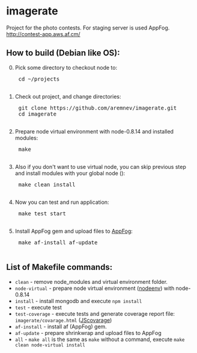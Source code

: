 imagerate
=========

Project for the photo contests. For staging server is used AppFog. http://contest-app.aws.af.cm/


How to build (Debian like OS):
------

0. Pick some directory to checkout node to:

    <pre>
    cd ~/projects
    </pre>


1. Check out project, and change directories:
    
    <pre>
    git clone https://github.com/aremnev/imagerate.git
    cd imagerate
    </pre>
    
2. Prepare node virtual environment with node-0.8.14 and installed modules:

    <pre>
    make
    </pre>

3. Also if you don't want to use virtual node, you can skip previous step and install modules with your global node ():

    <pre>
    make clean install
    </pre>
    
4. Now you can test and run application:

    <pre>
    make test start
    </pre>
    
5. Install AppFog gem and upload files to [AppFog](http://appfog.com):

    <pre>
    make af-install af-update
    </pre>
    
List of Makefile commands:
------

* `clean` - remove node_modules and virtual environment folder.
* `node-virtual` - prepare node virtual environment ([nodeenv](https://github.com/ekalinin/nodeenv)) with node-0.8.14
* `install` - install mongodb and execute `npm install`
* `test` - execute test
* `test-coverage` - execute tests and generate coverage report file: `imagerate/covarage.html` ([JScovarage](http://siliconforks.com/jscoverage/))
* `af-install` - install af (AppFog) gem.
* `af-update` - prepare shrinkwrap and upload files to AppFog
* `all` - `make all` is the same as `make` without a command, execute `make clean node-virtual install`


